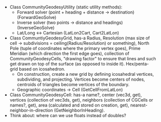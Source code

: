 * Class CommunityGeodesyUtility (static utility methods):
	* Forward solver (point + heading + distance -> destination) (ForwardGeoSolve)
	* Inverse solver (two points -> distance and headings) (InverseGeoSolve)
	* Lat/Long <-> Cartesian (LatLon2Cart, Cart2LatLon)
* Class CommuntiyGeodesyGrid, has-a Radius, Resolution (max size of cell -> subdivisions = ceiling(Radius/Resolution) or something), North Pole (tuple of coordinates where the primary vertex goes), Prime Meridian (which direction the first edge goes), collection of CommunityGeodesyCells, "drawing factor" to ensure that lines and such get drawn on top of the surface (as opposed to inside it).  Hex/penta-grid based on icosahedron.
	* On construction, create a new grid by defining icosahedral vertices, subdividing, and projecting.  Vertices become centers of nodes, centroids of triangles become vertices of the boundary.
	* Geographic coordinates -> Cell (GetCellFromLatLon)
* Class CommunityGeodesyCell: has-a name?, center (vec3d, get), vertices (collection of vec3ds, get), neighbors (collection of CGCells or names?, get), area (calculated and stored on creation, get), nearest-neighbor-in-direction (GetNeighborInHeading).
* Think about: where can we use floats instead of doubles?